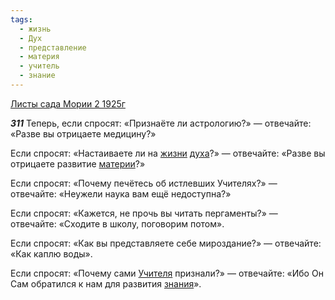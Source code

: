 ```yaml
---
tags:
  - жизнь
  - Дух
  - представление
  - материя
  - учитель
  - знание
---
```


[Листы сада Мории 2 1925г](/agni/1925)

___311___
Теперь, если спросят: «Признаёте ли астрологию?» — отвечайте: «Разве вы отрицаете медицину?»   

Если спросят: «Настаиваете ли на [жизни](/tag/#жизнь) [духа](/tag/#Дух)?» — отвечайте: «Разве вы отрицаете развитие [материи](/tag/#материя)?»   

Если спросят: «Почему печётесь об истлевших Учителях?» — отвечайте: «Неужели наука вам ещё недоступна?»   

Если спросят: «Кажется, не прочь вы читать пергаменты?» — отвечайте: «Сходите в школу, поговорим потом».   

Если спросят: «Как вы представляете себе мироздание?» — отвечайте: «Как каплю воды».   

Если спросят: «Почему сами [Учителя](/tag/#учитель) признали?» — отвечайте: «Ибо Он Сам обратился к нам для развития [знания](/tag/#знание)».   

